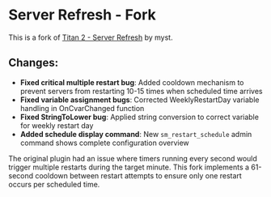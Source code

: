 # Server Refresh - Fork

This is a fork of [Titan 2 - Server Refresh](https://github.com/TitanTF/Server-Refresh) by myst.

## Changes:

- **Fixed critical multiple restart bug**: Added cooldown mechanism to prevent servers from restarting 10-15 times when scheduled time arrives
- **Fixed variable assignment bugs**: Corrected WeeklyRestartDay variable handling in OnCvarChanged function  
- **Fixed StringToLower bug**: Applied string conversion to correct variable for weekly restart day
- **Added schedule display command**: New `sm_restart_schedule` admin command shows complete configuration overview

The original plugin had an issue where timers running every second would trigger multiple restarts during the target minute. This fork implements a 61-second cooldown between restart attempts to ensure only one restart occurs per scheduled time.